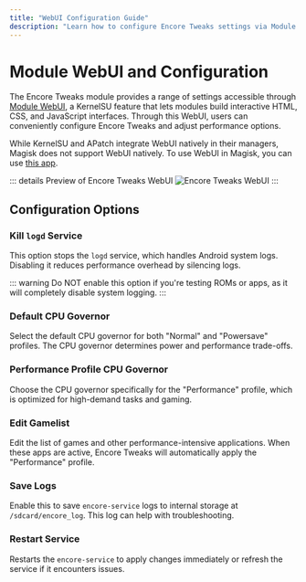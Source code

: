 ```yaml
---
title: "WebUI Configuration Guide"
description: "Learn how to configure Encore Tweaks settings via Module WebUI for optimized performance on Android devices."
---
```


# Module WebUI and Configuration

The Encore Tweaks module provides a range of settings accessible through [Module WebUI](https://kernelsu.org/guide/module-webui.html), a KernelSU feature that lets modules build interactive HTML, CSS, and JavaScript interfaces. Through this WebUI, users can conveniently configure Encore Tweaks and adjust performance options.

While KernelSU and APatch integrate WebUI natively in their managers, Magisk does not support WebUI natively. To use WebUI in Magisk, you can use [this app](https://t.me/rem01schannel/636).

::: details Preview of Encore Tweaks WebUI
![Encore Tweaks WebUI](/Screenshot_20241011-095035_KernelSU.png)
:::

## Configuration Options

### Kill `logd` Service
This option stops the `logd` service, which handles Android system logs. Disabling it reduces performance overhead by silencing logs.

::: warning
Do NOT enable this option if you're testing ROMs or apps, as it will completely disable system logging.
:::

### Default CPU Governor
Select the default CPU governor for both "Normal" and "Powersave" profiles. The CPU governor determines power and performance trade-offs.

### Performance Profile CPU Governor
Choose the CPU governor specifically for the "Performance" profile, which is optimized for high-demand tasks and gaming.

### Edit Gamelist
Edit the list of games and other performance-intensive applications. When these apps are active, Encore Tweaks will automatically apply the "Performance" profile.

### Save Logs
Enable this to save `encore-service` logs to internal storage at `/sdcard/encore_log`. This log can help with troubleshooting.

### Restart Service
Restarts the `encore-service` to apply changes immediately or refresh the service if it encounters issues.
